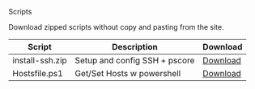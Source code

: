 Scripts

Download zipped scripts without copy and pasting from the site.

|      Script     |          Description          |  Download     |
| --------------- | ----------------------------- | ------------- |
| install-ssh.zip | Setup and config SSH + pscore | [Download][1] |
| Hostsfile.ps1   | Get/Set Hosts w powershell    | [Download][2] |

[1]: scripts/install-ssh.zip
[2]: scripts/Hostsfile.ps1.zip
